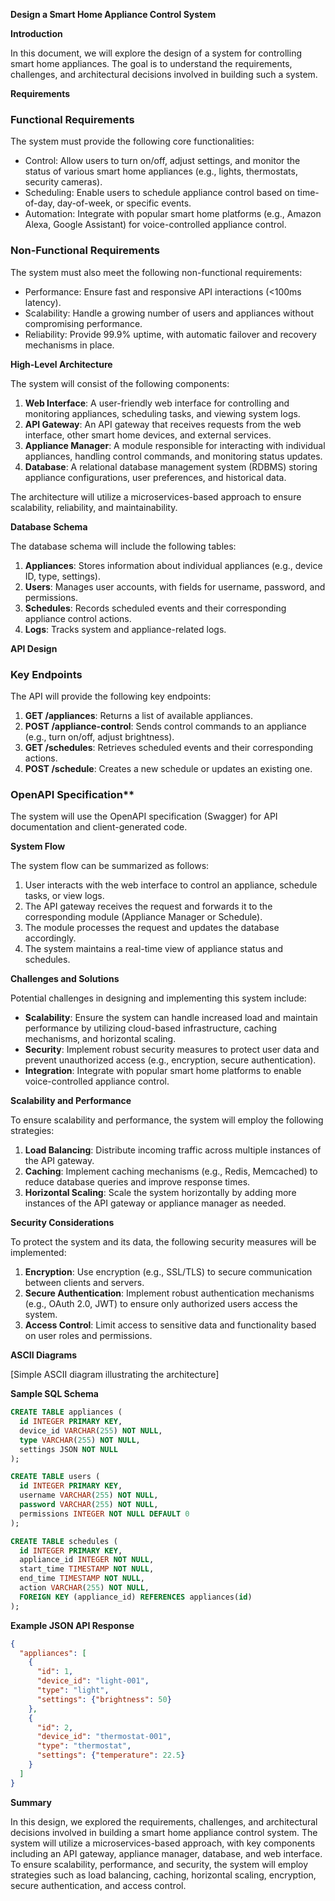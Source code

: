 **Design a Smart Home Appliance Control System**

**Introduction**

In this document, we will explore the design of a system for controlling smart home appliances. The goal is to understand the requirements, challenges, and architectural decisions involved in building such a system.

**Requirements**

### Functional Requirements

The system must provide the following core functionalities:

* Control: Allow users to turn on/off, adjust settings, and monitor the status of various smart home appliances (e.g., lights, thermostats, security cameras).
* Scheduling: Enable users to schedule appliance control based on time-of-day, day-of-week, or specific events.
* Automation: Integrate with popular smart home platforms (e.g., Amazon Alexa, Google Assistant) for voice-controlled appliance control.

### Non-Functional Requirements

The system must also meet the following non-functional requirements:

* Performance: Ensure fast and responsive API interactions (<100ms latency).
* Scalability: Handle a growing number of users and appliances without compromising performance.
* Reliability: Provide 99.9% uptime, with automatic failover and recovery mechanisms in place.

**High-Level Architecture**

The system will consist of the following components:

1. **Web Interface**: A user-friendly web interface for controlling and monitoring appliances, scheduling tasks, and viewing system logs.
2. **API Gateway**: An API gateway that receives requests from the web interface, other smart home devices, and external services.
3. **Appliance Manager**: A module responsible for interacting with individual appliances, handling control commands, and monitoring status updates.
4. **Database**: A relational database management system (RDBMS) storing appliance configurations, user preferences, and historical data.

The architecture will utilize a microservices-based approach to ensure scalability, reliability, and maintainability.

**Database Schema**

The database schema will include the following tables:

1. **Appliances**: Stores information about individual appliances (e.g., device ID, type, settings).
2. **Users**: Manages user accounts, with fields for username, password, and permissions.
3. **Schedules**: Records scheduled events and their corresponding appliance control actions.
4. **Logs**: Tracks system and appliance-related logs.

**API Design**

### Key Endpoints

The API will provide the following key endpoints:

1. **GET /appliances**: Returns a list of available appliances.
2. **POST /appliance-control**: Sends control commands to an appliance (e.g., turn on/off, adjust brightness).
3. **GET /schedules**: Retrieves scheduled events and their corresponding actions.
4. **POST /schedule**: Creates a new schedule or updates an existing one.

### OpenAPI Specification**

The system will use the OpenAPI specification (Swagger) for API documentation and client-generated code.

**System Flow**

The system flow can be summarized as follows:

1. User interacts with the web interface to control an appliance, schedule tasks, or view logs.
2. The API gateway receives the request and forwards it to the corresponding module (Appliance Manager or Schedule).
3. The module processes the request and updates the database accordingly.
4. The system maintains a real-time view of appliance status and schedules.

**Challenges and Solutions**

Potential challenges in designing and implementing this system include:

* **Scalability**: Ensure the system can handle increased load and maintain performance by utilizing cloud-based infrastructure, caching mechanisms, and horizontal scaling.
* **Security**: Implement robust security measures to protect user data and prevent unauthorized access (e.g., encryption, secure authentication).
* **Integration**: Integrate with popular smart home platforms to enable voice-controlled appliance control.

**Scalability and Performance**

To ensure scalability and performance, the system will employ the following strategies:

1. **Load Balancing**: Distribute incoming traffic across multiple instances of the API gateway.
2. **Caching**: Implement caching mechanisms (e.g., Redis, Memcached) to reduce database queries and improve response times.
3. **Horizontal Scaling**: Scale the system horizontally by adding more instances of the API gateway or appliance manager as needed.

**Security Considerations**

To protect the system and its data, the following security measures will be implemented:

1. **Encryption**: Use encryption (e.g., SSL/TLS) to secure communication between clients and servers.
2. **Secure Authentication**: Implement robust authentication mechanisms (e.g., OAuth 2.0, JWT) to ensure only authorized users access the system.
3. **Access Control**: Limit access to sensitive data and functionality based on user roles and permissions.

**ASCII Diagrams**

[Simple ASCII diagram illustrating the architecture]

**Sample SQL Schema**
```sql
CREATE TABLE appliances (
  id INTEGER PRIMARY KEY,
  device_id VARCHAR(255) NOT NULL,
  type VARCHAR(255) NOT NULL,
  settings JSON NOT NULL
);

CREATE TABLE users (
  id INTEGER PRIMARY KEY,
  username VARCHAR(255) NOT NULL,
  password VARCHAR(255) NOT NULL,
  permissions INTEGER NOT NULL DEFAULT 0
);

CREATE TABLE schedules (
  id INTEGER PRIMARY KEY,
  appliance_id INTEGER NOT NULL,
  start_time TIMESTAMP NOT NULL,
  end_time TIMESTAMP NOT NULL,
  action VARCHAR(255) NOT NULL,
  FOREIGN KEY (appliance_id) REFERENCES appliances(id)
);
```

**Example JSON API Response**
```json
{
  "appliances": [
    {
      "id": 1,
      "device_id": "light-001",
      "type": "light",
      "settings": {"brightness": 50}
    },
    {
      "id": 2,
      "device_id": "thermostat-001",
      "type": "thermostat",
      "settings": {"temperature": 22.5}
    }
  ]
}
```

**Summary**

In this design, we explored the requirements, challenges, and architectural decisions involved in building a smart home appliance control system. The system will utilize a microservices-based approach, with key components including an API gateway, appliance manager, database, and web interface. To ensure scalability, performance, and security, the system will employ strategies such as load balancing, caching, horizontal scaling, encryption, secure authentication, and access control.